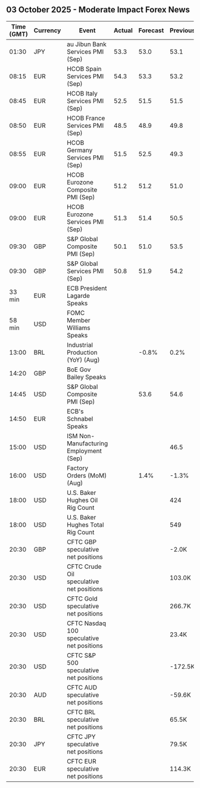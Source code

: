 ## 03 October 2025 - Moderate Impact Forex News

| Time (GMT) | Currency | Event | Actual | Forecast | Previous |
|------|----------|-------|--------|----------|----------|
| 01:30 | JPY | au Jibun Bank Services PMI (Sep) | 53.3 | 53.0 | 53.1 |
| 08:15 | EUR | HCOB Spain Services PMI (Sep) | 54.3 | 53.3 | 53.2 |
| 08:45 | EUR | HCOB Italy Services PMI (Sep) | 52.5 | 51.5 | 51.5 |
| 08:50 | EUR | HCOB France Services PMI (Sep) | 48.5 | 48.9 | 49.8 |
| 08:55 | EUR | HCOB Germany Services PMI (Sep) | 51.5 | 52.5 | 49.3 |
| 09:00 | EUR | HCOB Eurozone Composite PMI (Sep) | 51.2 | 51.2 | 51.0 |
| 09:00 | EUR | HCOB Eurozone Services PMI (Sep) | 51.3 | 51.4 | 50.5 |
| 09:30 | GBP | S&P Global Composite PMI (Sep) | 50.1 | 51.0 | 53.5 |
| 09:30 | GBP | S&P Global Services PMI (Sep) | 50.8 | 51.9 | 54.2 |
| 33 min | EUR | ECB President Lagarde Speaks |  |  |  |
| 58 min | USD | FOMC Member Williams Speaks |  |  |  |
| 13:00 | BRL | Industrial Production (YoY) (Aug) |  | -0.8% | 0.2% |
| 14:20 | GBP | BoE Gov Bailey Speaks |  |  |  |
| 14:45 | USD | S&P Global Composite PMI (Sep) |  | 53.6 | 54.6 |
| 14:50 | EUR | ECB's Schnabel Speaks |  |  |  |
| 15:00 | USD | ISM Non-Manufacturing Employment (Sep) |  |  | 46.5 |
| 16:00 | USD | Factory Orders (MoM) (Aug) |  | 1.4% | -1.3% |
| 18:00 | USD | U.S. Baker Hughes Oil Rig Count |  |  | 424 |
| 18:00 | USD | U.S. Baker Hughes Total Rig Count |  |  | 549 |
| 20:30 | GBP | CFTC GBP speculative net positions |  |  | -2.0K |
| 20:30 | USD | CFTC Crude Oil speculative net positions |  |  | 103.0K |
| 20:30 | USD | CFTC Gold speculative net positions |  |  | 266.7K |
| 20:30 | USD | CFTC Nasdaq 100 speculative net positions |  |  | 23.4K |
| 20:30 | USD | CFTC S&P 500 speculative net positions |  |  | -172.5K |
| 20:30 | AUD | CFTC AUD speculative net positions |  |  | -59.6K |
| 20:30 | BRL | CFTC BRL speculative net positions |  |  | 65.5K |
| 20:30 | JPY | CFTC JPY speculative net positions |  |  | 79.5K |
| 20:30 | EUR | CFTC EUR speculative net positions |  |  | 114.3K |
